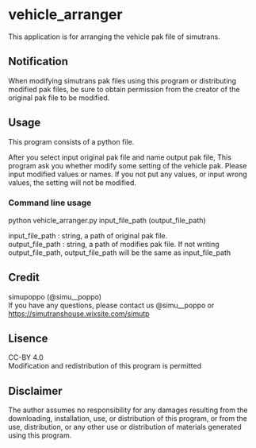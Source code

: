 # vehicle_arranger
This application is for arranging the vehicle pak file of simutrans.  
## Notification
When modifying simutrans pak files using this program or distributing modified pak files, be sure to obtain permission from the creator of the original pak file to be modified.
## Usage
This program consists of a python file.  

After you select input original pak file and name output pak file, This program ask you whether modify some setting of the vehicle pak. Please input modified values or names. If you not put any values, or input wrong values, the setting will not be modified.
### Command line usage
python vehicle_arranger.py input_file_path (output_file_path)  

input_file_path : string, a path of original pak file.  
output_file_path : string, a path of modifies pak file. If not writing output_file_path, output_file_path will be the same as input_file_path
## Credit
simupoppo (@simu__poppo)  
If you have any questions, please contact us @simu__poppo or https://simutranshouse.wixsite.com/simutp

## Lisence
CC-BY 4.0  
Modification and redistribution of this program is permitted

## Disclaimer
The author assumes no responsibility for any damages resulting from the downloading, installation, use, or distribution of this program, or from the use, distribution, or any other use or distribution of materials generated using this program.

